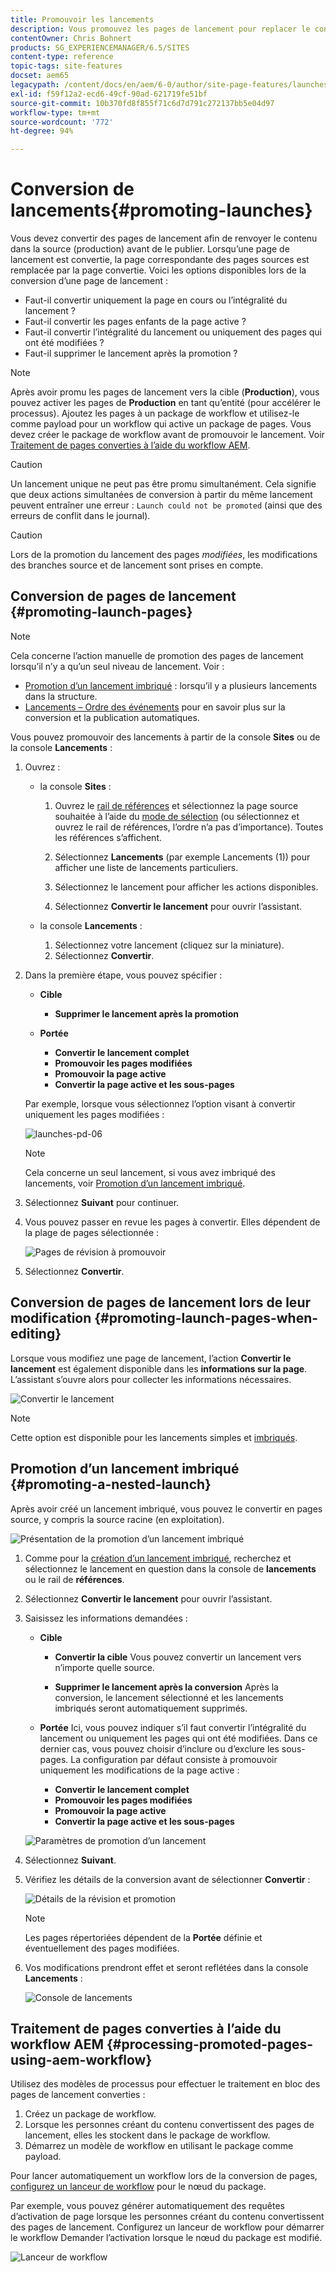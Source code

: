 ```yaml
---
title: Promouvoir les lancements
description: Vous promouvez les pages de lancement pour replacer le contenu dans la source (production) avant de le publier.
contentOwner: Chris Bohnert
products: SG_EXPERIENCEMANAGER/6.5/SITES
content-type: reference
topic-tags: site-features
docset: aem65
legacypath: /content/docs/en/aem/6-0/author/site-page-features/launches
exl-id: f59f12a2-ecd6-49cf-90ad-621719fe51bf
source-git-commit: 10b370fd8f855f71c6d7d791c272137bb5e04d97
workflow-type: tm+mt
source-wordcount: '772'
ht-degree: 94%

---
```


# Conversion de lancements{#promoting-launches}

Vous devez convertir des pages de lancement afin de renvoyer le contenu dans la source (production) avant de le publier. Lorsqu’une page de lancement est convertie, la page correspondante des pages sources est remplacée par la page convertie. Voici les options disponibles lors de la conversion d’une page de lancement :

* Faut-il convertir uniquement la page en cours ou l’intégralité du lancement ?
* Faut-il convertir les pages enfants de la page active ?
* Faut-il convertir l’intégralité du lancement ou uniquement des pages qui ont été modifiées ?
* Faut-il supprimer le lancement après la promotion ?

>[!NOTE]
>
>Après avoir promu les pages de lancement vers la cible (**Production**), vous pouvez activer les pages de **Production** en tant qu’entité (pour accélérer le processus). Ajoutez les pages à un package de workflow et utilisez-le comme payload pour un workflow qui active un package de pages. Vous devez créer le package de workflow avant de promouvoir le lancement. Voir [Traitement de pages converties à l’aide du workflow AEM](#processing-promoted-pages-using-aem-workflow).

>[!CAUTION]
>
>Un lancement unique ne peut pas être promu simultanément. Cela signifie que deux actions simultanées de conversion à partir du même lancement peuvent entraîner une erreur : `Launch could not be promoted` (ainsi que des erreurs de conflit dans le journal).

>[!CAUTION]
>
>Lors de la promotion du lancement des pages *modifiées*, les modifications des branches source et de lancement sont prises en compte.

## Conversion de pages de lancement {#promoting-launch-pages}

>[!NOTE]
>
>Cela concerne l’action manuelle de promotion des pages de lancement lorsqu’il n’y a qu’un seul niveau de lancement. Voir :
>
>* [Promotion d’un lancement imbriqué](#promoting-a-nested-launch) : lorsqu’il y a plusieurs lancements dans la structure.
>* [Lancements – Ordre des événements](/help/sites-authoring/launches.md#launches-the-order-of-events) pour en savoir plus sur la conversion et la publication automatiques.
>

Vous pouvez promouvoir des lancements à partir de la console **Sites** ou de la console **Lancements** :

1. Ouvrez :

   * la console **Sites** :

      1. Ouvrez le [rail de références](/help/sites-authoring/author-environment-tools.md#showingpagereferences) et sélectionnez la page source souhaitée à l’aide du [mode de sélection](/help/sites-authoring/basic-handling.md) (ou sélectionnez et ouvrez le rail de références, l’ordre n’a pas d’importance). Toutes les références s’affichent.

      1. Sélectionnez **Lancements** (par exemple Lancements (1)) pour afficher une liste de lancements particuliers.
      1. Sélectionnez le lancement pour afficher les actions disponibles.
      1. Sélectionnez **Convertir le lancement** pour ouvrir l’assistant.

   * la console **Lancements** :

      1. Sélectionnez votre lancement (cliquez sur la miniature).
      1. Sélectionnez **Convertir**.

1. Dans la première étape, vous pouvez spécifier :

   * **Cible**

      * **Supprimer le lancement après la promotion**

   * **Portée**

      * **Convertir le lancement complet**
      * **Promouvoir les pages modifiées**
      * **Promouvoir la page active**
      * **Convertir la page active et les sous-pages**

   Par exemple, lorsque vous sélectionnez l’option visant à convertir uniquement les pages modifiées :

   ![launches-pd-06](assets/launches-pd-06.png)

   >[!NOTE]
   >
   >Cela concerne un seul lancement, si vous avez imbriqué des lancements, voir [Promotion d’un lancement imbriqué](#promoting-a-nested-launch).

1. Sélectionnez **Suivant** pour continuer.
1. Vous pouvez passer en revue les pages à convertir. Elles dépendent de la plage de pages sélectionnée :

   ![Pages de révision à promouvoir](assets/chlimage_1-102.png)

1. Sélectionnez **Convertir**.

## Conversion de pages de lancement lors de leur modification {#promoting-launch-pages-when-editing}

Lorsque vous modifiez une page de lancement, l’action **Convertir le lancement** est également disponible dans les **informations sur la page**. L’assistant s’ouvre alors pour collecter les informations nécessaires.

![Convertir le lancement](assets/chlimage_1-103.png)

>[!NOTE]
>
>Cette option est disponible pour les lancements simples et [imbriqués](#promoting-a-nested-launch).

## Promotion d’un lancement imbriqué {#promoting-a-nested-launch}

Après avoir créé un lancement imbriqué, vous pouvez le convertir en pages source, y compris la source racine (en exploitation).

![Présentation de la promotion d’un lancement imbriqué](assets/chlimage_1-104.png)

1. Comme pour la [création d’un lancement imbriqué](#creatinganestedlaunchlaunchwithinalaunch), recherchez et sélectionnez le lancement en question dans la console de **lancements** ou le rail de **références**.
1. Sélectionnez **Convertir le lancement** pour ouvrir l’assistant.

1. Saisissez les informations demandées :

   * **Cible**

      * **Convertir la cible**
Vous pouvez convertir un lancement vers n’importe quelle source.

      * **Supprimer le lancement après la conversion**
Après la conversion, le lancement sélectionné et les lancements imbriqués seront automatiquement supprimés.

   * **Portée**
Ici, vous pouvez indiquer s’il faut convertir l’intégralité du lancement ou uniquement les pages qui ont été modifiées. Dans ce dernier cas, vous pouvez choisir d’inclure ou d’exclure les sous-pages. La configuration par défaut consiste à promouvoir uniquement les modifications de la page active :

      * **Convertir le lancement complet**
      * **Promouvoir les pages modifiées**
      * **Promouvoir la page active**
      * **Convertir la page active et les sous-pages**

   ![Paramètres de promotion d’un lancement](assets/chlimage_1-105.png)

1. Sélectionnez **Suivant**.
1. Vérifiez les détails de la conversion avant de sélectionner **Convertir** :

   ![Détails de la révision et promotion](assets/chlimage_1-106.png)

   >[!NOTE]
   >
   >Les pages répertoriées dépendent de la **Portée** définie et éventuellement des pages modifiées.

1. Vos modifications prendront effet et seront reflétées dans la console **Lancements** :

   ![Console de lancements](assets/chlimage_1-107.png)

## Traitement de pages converties à l’aide du workflow AEM {#processing-promoted-pages-using-aem-workflow}

Utilisez des modèles de processus pour effectuer le traitement en bloc des pages de lancement converties :

1. Créez un package de workflow.
1. Lorsque les personnes créant du contenu convertissent des pages de lancement, elles les stockent dans le package de workflow.
1. Démarrez un modèle de workflow en utilisant le package comme payload.

Pour lancer automatiquement un workflow lors de la conversion de pages, [configurez un lanceur de workflow](/help/sites-administering/workflows-starting.md#workflows-launchers) pour le nœud du package.

Par exemple, vous pouvez générer automatiquement des requêtes d’activation de page lorsque les personnes créant du contenu convertissent des pages de lancement. Configurez un lanceur de workflow pour démarrer le workflow Demander l’activation lorsque le nœud du package est modifié.

![Lanceur de workflow](assets/chlimage_1-108.png)
